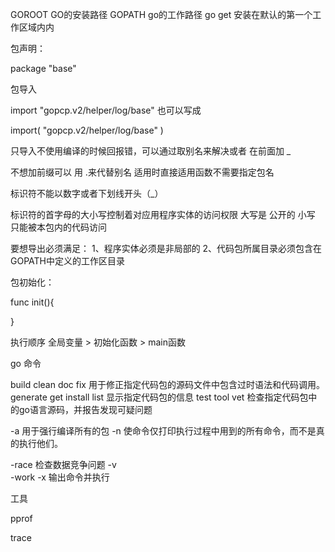 GOROOT GO的安装路径
GOPATH go的工作路径
go get 安装在默认的第一个工作区域内内

包声明：

package "base"

包导入

import "gopcp.v2/helper/log/base"
也可以写成

import(
	"gopcp.v2/helper/log/base"
)

只导入不使用编译的时候回报错，可以通过取别名来解决或者 在前面加 _

不想加前缀可以 用 .来代替别名 适用时直接适用函数不需要指定包名

标识符不能以数字或者下划线开头（_）


标识符的首字母的大小写控制着对应用程序实体的访问权限
大写是  公开的
小写 只能被本包内的代码访问

要想导出必须满足：
1、程序实体必须是非局部的
2、代码包所属目录必须包含在GOPATH中定义的工作区目录


包初始化：

func init(){
	
}

执行顺序 全局变量 > 初始化函数 > main函数 

go 命令

build
clean
doc
fix 用于修正指定代码包的源码文件中包含过时语法和代码调用。
generate
get
install
list 显示指定代码包的信息
test 
tool
vet 检查指定代码包中的go语言源码，并报告发现可疑问题

-a 用于强行编译所有的包
-n 使命令仅打印执行过程中用到的所有命令，而不是真的执行他们。

-race 检查数据竞争问题
-v  
-work
-x 输出命令并执行

工具 

pprof

trace

